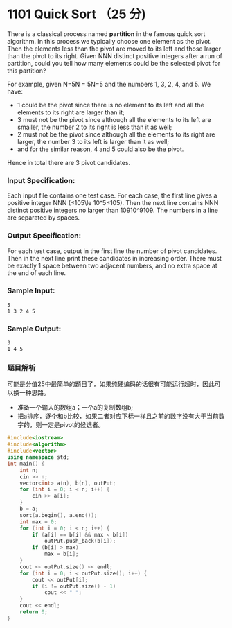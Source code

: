 # 1101 Quick Sort （25 分)

There is a classical process named **partition** in the famous quick sort algorithm. In this process we typically choose one element as the pivot. Then the elements less than the pivot are moved to its left and those larger than the pivot to its right. Given NNN distinct positive integers after a run of partition, could you tell how many elements could be the selected pivot for this partition?

For example, given N=5N = 5N=5 and the numbers 1, 3, 2, 4, and 5. We have:

*   1 could be the pivot since there is no element to its left and all the elements to its right are larger than it;
*   3 must not be the pivot since although all the elements to its left are smaller, the number 2 to its right is less than it as well;
*   2 must not be the pivot since although all the elements to its right are larger, the number 3 to its left is larger than it as well;
*   and for the similar reason, 4 and 5 could also be the pivot.

Hence in total there are 3 pivot candidates.

### Input Specification:

Each input file contains one test case. For each case, the first line gives a positive integer NNN (≤105\\le 10^5≤10​5​​). Then the next line contains NNN distinct positive integers no larger than 10910^910​9​​. The numbers in a line are separated by spaces.

### Output Specification:

For each test case, output in the first line the number of pivot candidates. Then in the next line print these candidates in increasing order. There must be exactly 1 space between two adjacent numbers, and no extra space at the end of each line.

### Sample Input:

    5
    1 3 2 4 5
    

### Sample Output:

    3
    1 4 5

### 题目解析

可能是分值25中最简单的题目了，如果纯硬编码的话很有可能运行超时，因此可以换一种思路。

* 准备一个输入的数组a；一个a的复制数组b;
* 把a排序，逐个和b比较，如果二者对应下标一样且之前的数字没有大于当前数字的，则一定是pivot的候选者。

```C++
#include<iostream>
#include<algorithm>
#include<vector>
using namespace std;
int main() {
	int n;
	cin >> n;
	vector<int> a(n), b(n), outPut;
	for (int i = 0; i < n; i++) {
		cin >> a[i];
	}
	b = a;
	sort(a.begin(), a.end());
	int max = 0;
	for (int i = 0; i < n; i++) {
		if (a[i] == b[i] && max < b[i])
			outPut.push_back(b[i]);
		if (b[i] > max)
			max = b[i];
	}
	cout << outPut.size() << endl;
	for (int i = 0; i < outPut.size(); i++) {
		cout << outPut[i];
		if (i != outPut.size() - 1)
			cout << " ";
	}
	cout << endl;
	return 0;
}
```